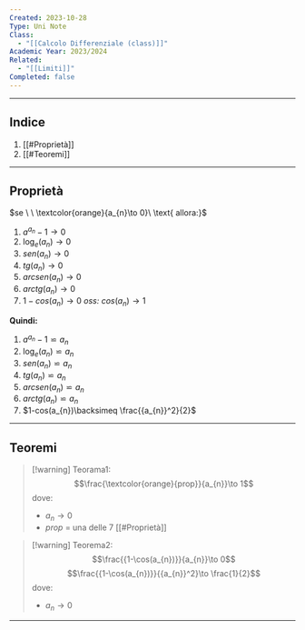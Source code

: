 ```yaml
---
Created: 2023-10-28
Type: Uni Note
Class:
  - "[[Calcolo Differenziale (class)]]"
Academic Year: 2023/2024
Related:
  - "[[Limiti]]"
Completed: false
---
```

---
## Indice
1. [[#Proprietà]]
2. [[#Teoremi]]

---
## Proprietà
$se \ \ \textcolor{orange}{a_{n}\to 0}\ \text{ allora:}$
1. $a^{a_{n}}-1\to 0$
2. $\log_{e}(a_{n})\to 0$ 
3. $sen(a_{n})\to 0$
4. $tg(a_{n})\to 0$
5. $arcsen(a_{n})\to 0$
6. $arctg(a_{n})\to 0$
7. $1-cos(a_{n})\to 0$    *oss:* $cos(a_{n})\to 1$

**Quindi:**
1. $a^{a_{n}}-1 \backsimeq a_{n}$
2. $\log_{e}(a_{n})\backsimeq a_{n}$ 
3. $sen(a_{n}) \backsimeq a_{n}$
4. $tg(a_{n})\backsimeq a_{n}$
5. $arcsen(a_{n})\backsimeq a_{n}$
6. $arctg(a_{n})\backsimeq a_{n}$
7. $1-cos(a_{n})\backsimeq \frac{{a_{n}}^2}{2}$ 

---
## Teoremi

>[!warning] Teorama1:
>$$\frac{\textcolor{orange}{prop}}{a_{n}}\to 1$$
>dove: 
>	- $a_{n}\to 0$
>	- *prop* = una delle 7 [[#Proprietà]]

>[!warning] Teorema2:
>$$\frac{{1-\cos(a_{n})}}{a_{n}}\to 0$$
>$$\frac{{1-\cos(a_{n})}}{{a_{n}}^2}\to \frac{1}{2}$$
>dove: 
>	- $a_{n}\to 0$

---

